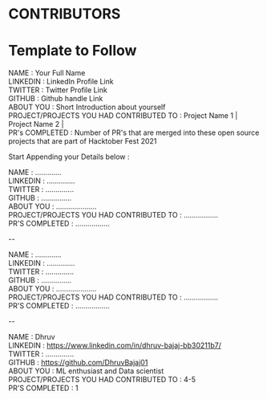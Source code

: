 # CONTRIBUTORS

# Template to Follow

NAME : Your Full Name <br>
LINKEDIN : LinkedIn Profile Link <br>
TWITTER : Twitter Profile Link <br>
GITHUB : Github handle Link <br>
ABOUT YOU : Short Introduction about yourself <br>
PROJECT/PROJECTS YOU HAD CONTRIBUTED TO : Project Name 1 | Project Name 2 | <br>
PR's COMPLETED : Number of PR's that are merged into these open source projects that are part of Hacktober Fest 2021 <br>

Start Appending your Details below :

NAME : ............. <br>
LINKEDIN : .............. <br>
TWITTER : .............. <br>
GITHUB : ............... <br>
ABOUT YOU : .................... <br>
PROJECT/PROJECTS YOU HAD CONTRIBUTED TO : ................. <br>
PR'S COMPLETED : ................. <br>

--

NAME : ............. <br>
LINKEDIN : .............. <br>
TWITTER : .............. <br>
GITHUB : ............... <br>
ABOUT YOU : .................... <br>
PROJECT/PROJECTS YOU HAD CONTRIBUTED TO : ................. <br>
PR'S COMPLETED : ................. <br>

--

NAME : Dhruv <br>
LINKEDIN : https://www.linkedin.com/in/dhruv-bajaj-bb30211b7/ <br>
TWITTER : .............. <br>
GITHUB : https://github.com/DhruvBajaj01 <br>
ABOUT YOU : ML enthusiast and Data scientist <br>
PROJECT/PROJECTS YOU HAD CONTRIBUTED TO : 4-5 <br>
PR'S COMPLETED : 1 <br>
